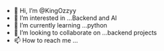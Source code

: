 - 👋 Hi, I’m @KingOzzyy
- 👀 I’m interested in ...Backend and AI
- 🌱 I’m currently learning ...python
- 💞️ I’m looking to collaborate on ...backend projects
- 📫 How to reach me ...

<!---
KingOzzyy/KingOzzyy is a ✨ special ✨ repository because its `README.md` (this file) appears on your GitHub profile.
You can click the Preview link to take a look at your changes.
--->
